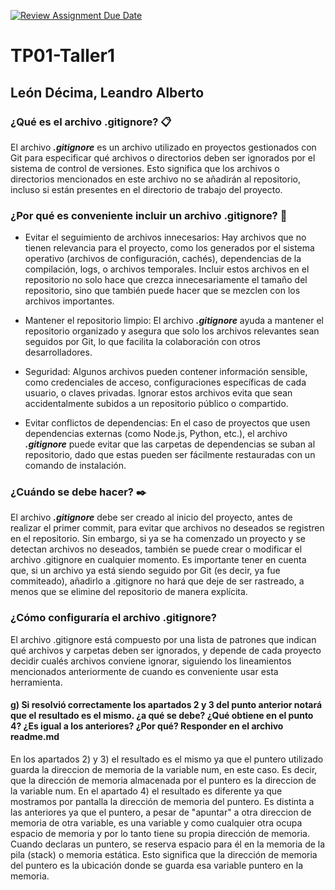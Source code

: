 [![Review Assignment Due Date](https://classroom.github.com/assets/deadline-readme-button-22041afd0340ce965d47ae6ef1cefeee28c7c493a6346c4f15d667ab976d596c.svg)](https://classroom.github.com/a/kl-E8VQf)

# TP01-Taller1

## León Décima, Leandro Alberto

### ¿Qué es el archivo .gitignore? 📋

El archivo _**.gitignore**_ es un archivo utilizado en proyectos gestionados con Git para especificar qué archivos o directorios deben ser ignorados por el sistema de control de versiones. Esto significa que los archivos o directorios mencionados en este archivo no se añadirán al repositorio, incluso si están presentes en el directorio de trabajo del proyecto.

### ¿Por qué es conveniente incluir un archivo .gitignore? 📌

- Evitar el seguimiento de archivos innecesarios: Hay archivos que no tienen relevancia para el proyecto, como los generados por el sistema operativo (archivos de configuración, cachés), dependencias de la compilación, logs, o archivos temporales. Incluir estos archivos en el repositorio no solo hace que crezca innecesariamente el tamaño del repositorio, sino que también puede hacer que se mezclen con los archivos importantes.

- Mantener el repositorio limpio: El archivo _**.gitignore**_ ayuda a mantener el repositorio organizado y asegura que solo los archivos relevantes sean seguidos por Git, lo que facilita la colaboración con otros desarrolladores.

- Seguridad: Algunos archivos pueden contener información sensible, como credenciales de acceso, configuraciones específicas de cada usuario, o claves privadas. Ignorar estos archivos evita que sean accidentalmente subidos a un repositorio público o compartido.

- Evitar conflictos de dependencias: En el caso de proyectos que usen dependencias externas (como Node.js, Python, etc.), el archivo _**.gitignore**_ puede evitar que las carpetas de dependencias se suban al repositorio, dado que estas pueden ser fácilmente restauradas con un comando de instalación.

### ¿Cuándo se debe hacer? ✒️

El archivo _**.gitignore**_ debe ser creado al inicio del proyecto, antes de realizar el primer commit, para evitar que archivos no deseados se registren en el repositorio. Sin embargo, si ya se ha comenzado un proyecto y se detectan archivos no deseados, también se puede crear o modificar el archivo .gitignore en cualquier momento. Es importante tener en cuenta que, si un archivo ya está siendo seguido por Git (es decir, ya fue commiteado), añadirlo a .gitignore no hará que deje de ser rastreado, a menos que se elimine del repositorio de manera explícita.

### ¿Cómo configuraría el archivo .gitignore?
El archivo .gitignore está compuesto por una lista de patrones que indican qué archivos y carpetas deben ser ignorados, y depende de cada proyecto decidir cualés archivos conviene ignorar, siguiendo los lineamientos mencionados anteriormente de cuando es conveniente usar esta herramienta.

#### g) Si resolvió correctamente los apartados 2 y 3 del punto anterior notará que el resultado es el mismo. ¿a qué se debe? ¿Qué obtiene en el punto 4? ¿Es igual a los anteriores? ¿Por qué? Responder en el archivo readme.md

En los apartados 2) y 3) el resultado es el mismo ya que el puntero utilizado guarda la direccion de memoria de la variable num, en este caso. Es decir, que la dirección de memoria almacenada por el puntero es la direccion de la variable num.
En el apartado 4) el resultado es diferente ya que mostramos por pantalla la dirección de memoria del puntero. Es distinta a las anteriores ya que el puntero, a pesar de "apuntar" a otra direccion de memoria de otra variable, es una variable y como cualquier otra ocupa espacio de memoria y por lo tanto tiene su propia dirección de memoria. Cuando declaras un puntero, se reserva espacio para él en la memoria de la pila (stack) o memoria estática. Esto significa que la dirección de memoria del puntero es la ubicación donde se guarda esa variable puntero en la memoria.
